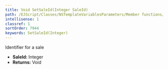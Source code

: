 ```yaml
---
title: Void SetSaleId(Integer SaleId)
path: /EJScript/Classes/NSTemplateVariablesParameters/Member functions/Void SetSaleId(Integer p_0)
intellisense: 1
classref: 1
sortOrder: 7944
keywords: SetSaleId(Integer)
---
```



Identifier for a sale



* **SaleId:** Integer
* **Returns:** Void


